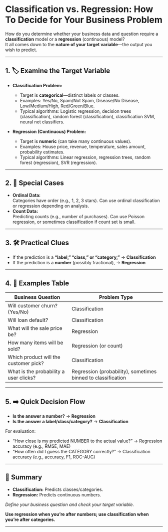 # Classification vs. Regression: How To Decide for Your Business Problem

How do you determine whether your business data and question require a **classification** model or a **regression** (continuous) model?  
It all comes down to the **nature of your target variable**—the output you wish to predict.

---

## 1. 🏷️ Examine the Target Variable

- **Classification Problem:**
  - Target is **categorical**—distinct labels or classes.
  - Examples: Yes/No, Spam/Not Spam, Disease/No Disease, Low/Medium/High, Red/Green/Blue.
  - Typical algorithms: Logistic regression, decision trees (classification), random forest (classification), classification SVM, neural net classifiers.

- **Regression (Continuous) Problem:**
  - Target is **numeric** (can take many continuous values).
  - Examples: House price, revenue, temperature, sales amount, probability estimates.
  - Typical algorithms: Linear regression, regression trees, random forest (regression), SVR (regression).

---

## 2. 📶 Special Cases

- **Ordinal Data:**  
  Categories have order (e.g., 1, 2, 3 stars). Can use ordinal classification or regression depending on analysis.
- **Count Data:**  
  Predicting counts (e.g., number of purchases). Can use Poisson regression, or sometimes classification if count set is small.

---

## 3. 🛠️ Practical Clues

- If the prediction is a **“label,” “class,” or “category,”** → **Classification**
- If the prediction is a **number** (possibly fractional), → **Regression**

---

## 4. 💼 Examples Table

| Business Question                        | Problem Type               |
|-------------------------------------------|----------------------------|
| Will customer churn? (Yes/No)             | Classification             |
| Will loan default?                        | Classification             |
| What will the sale price be?              | Regression                 |
| How many items will be sold?              | Regression (or count)      |
| Which product will the customer pick?     | Classification             |
| What is the probability a user clicks?    | Regression (probability), sometimes binned to classification   |

---

## 5. ➡️ Quick Decision Flow

- **Is the answer a number?** → **Regression**
- **Is the answer a label/class/category?** → **Classification**

For evaluation:
- “How close is my predicted NUMBER to the actual value?” → Regression accuracy (e.g., RMSE, MAE)
- “How often did I guess the CATEGORY correctly?” → Classification accuracy (e.g., accuracy, F1, ROC-AUC)

---

## 📝 Summary

- **Classification:** Predicts classes/categories.
- **Regression:** Predicts continuous numbers.

*Define your business question and check your target variable.*

**Use regression when you’re after numbers; use classification when you’re after categories.**

---
